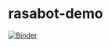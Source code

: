 # rasabot-demo

[![Binder](https://mybinder.org/badge_logo.svg)](https://mybinder.org/v2/gh/raulyug/rasabot-demo/HEAD)
